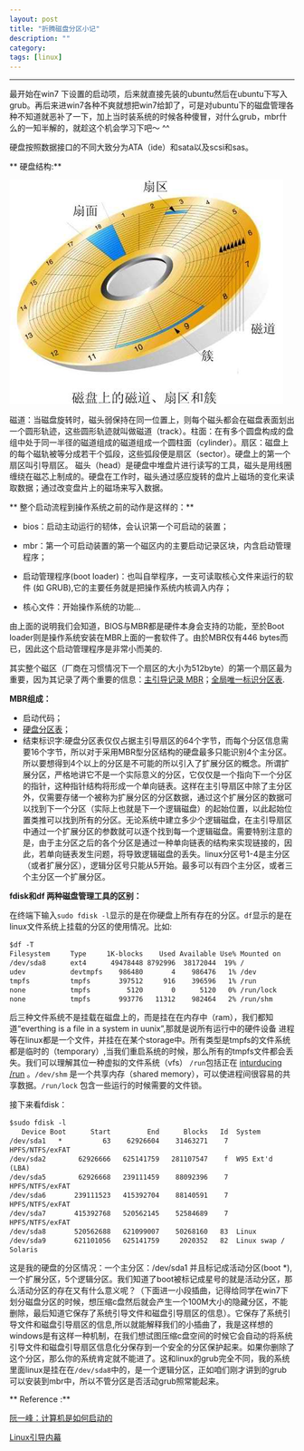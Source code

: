 ```yaml
---
layout: post
title: "折腾磁盘分区小记"
description: ""
category: 
tags: [linux]
---
```


---
最开始在win7 下设置的启动项，后来就直接先装的ubuntu然后在ubuntu下写入grub。再后来进win7各种不爽就想把win7给卸了，可是对ubuntu下的磁盘管理各种不知道就恶补了一下，加上当时装系统的时候各种傻冒，对什么grub，mbr什么的一知半解的，就趁这个机会学习下吧～ ^^

硬盘按照数据接口的不同大致分为ATA（ide）和sata以及scsi和sas。
<!--more-->
** 硬盘结构:**

  <img src="/images/yingpan.jpg"/>


磁道：当磁盘旋转时，磁头弱保持在同一位置上，则每个磁头都会在磁盘表面划出一个圆形轨迹，这些圆形轨迹就叫做磁道（track）。柱面：在有多个圆盘构成的盘组中处于同一半径的磁道组成的磁道组成一个圆柱面（cylinder）。扇区：磁盘上的每个磁轨被等分成若干个弧段，这些弧段便是扇区（sector）。硬盘上的第一个扇区叫引导扇区。
磁头（head）是硬盘中堆盘片进行读写的工具，磁头是用线圈缠绕在磁芯上制成的。硬盘在工作时，磁头通过感应旋转的盘片上磁场的变化来读取数据；通过改变盘片上的磁场来写入数据。
  
** 整个启动流程到操作系统之前的动作是这样的：**

* bios：启动主动运行的韧体，会认识第一个可启动的装置；

* mbr：第一个可启动装置的第一个磁区内的主要启动记录区块，内含启动管理程序；

* 启动管理程序(boot loader)：也叫自举程序，一支可读取核心文件来运行的软件 (如 GRUB),它的主要任务就是把操作系统内核调入内存；

* 核心文件：开始操作系统的功能...

由上面的说明我们会知道，BIOS与MBR都是硬件本身会支持的功能，至於Boot loader则是操作系统安装在MBR上面的一套软件了。由於MBR仅有446 bytes而已，因此这个启动管理程序是非常小而美的.

其实整个磁区（厂商在习惯情况下一个扇区的大小为512byte）的第一个扇区最为重要，因为其记录了两个重要的信息：[主引导记录 MBR](http://zh.wikipedia.org/wiki/%E4%B8%BB%E5%BC%95%E5%AF%BC%E8%AE%B0%E5%BD%95)；[全局唯一标识分区表](http://zh.wikipedia.org/zh-cn/GUID%E7%A3%81%E7%A2%9F%E5%88%86%E5%89%B2%E8%A1%A8).
  
**MBR组成：**

* 启动代码；
* [硬盘分区表](http://thestarman.pcministry.com/asm/mbr/PartTables.htm)；
* 结束标识字:硬盘分区表仅仅占据主引导扇区的64个字节，而每个分区信息需要16个字节，所以对于采用MBR型分区结构的硬盘最多只能识别4个主分区。所以要想得到4个以上的分区是不可能的所以引入了扩展分区的概念。所谓扩展分区，严格地讲它不是一个实际意义的分区，它仅仅是一个指向下一个分区的指针，这种指针结构将形成一个单向链表。这样在主引导扇区中除了主分区外，仅需要存储一个被称为扩展分区的分区数据，通过这个扩展分区的数据可以找到下一个分区（实际上也就是下一个逻辑磁盘）的起始位置，以此起始位置类推可以找到所有的分区。无论系统中建立多少个逻辑磁盘，在主引导扇区中通过一个扩展分区的参数就可以逐个找到每一个逻辑磁盘。需要特别注意的是，由于主分区之后的各个分区是通过一种单向链表的结构来实现链接的，因此，若单向链表发生问题，将导致逻辑磁盘的丢失。linux分区号1-4是主分区（或者扩展分区），逻辑分区号只能从5开始。最多可以有四个主分区，或者三个主分区一个扩展分区。

**fdisk和df 两种磁盘管理工具的区别：**

在终端下输入`sudo fdisk -l`显示的是在你硬盘上所有存在的分区。`df`显示的是在linux文件系统上挂载的分区的使用情况。比如:

    $df -T
    Filesystem     Type     1K-blocks    Used Available Use% Mounted on
    /dev/sda8      ext4      49478448 8792996  38172044  19% /
    udev           devtmpfs    986480       4    986476   1% /dev
    tmpfs          tmpfs       397512     916    396596   1% /run
    none           tmpfs         5120       0      5120   0% /run/lock
    none           tmpfs       993776   11312    982464   2% /run/shm
      

后三种文件系统不是挂载在磁盘上的，而是挂在在内存中（ram），我们都知道“everthing is a file in a system in uunix”,那就是说所有运行中的硬件设备 进程等在linux都是一个文件，并挂在在某个storage中。所有类型是tmpfs的文件系统都是临时的（temporary）,当我们重启系统的时候，那么所有的tmpfs文件都会丢失。我们可以理解其位一种虚拟的文件系统（vfs）
`/run`包括正在 [inturducing /run](http://lwn.net/Articles/436012/) 。`/dev/shm` 是一个共享内存（shared memory），可以使进程间很容易的共享数据。`/run/lock` 包含一些运行的时候需要的文件锁。

接下来看fdisk：

    $sudo fdisk -l
       Device Boot      Start         End      Blocks   Id  System
    /dev/sda1   *          63    62926604    31463271    7  HPFS/NTFS/exFAT
    /dev/sda2        62926666   625141759   281107547    f  W95 Ext'd (LBA)
    /dev/sda5        62926668   239111459    88092396    7  HPFS/NTFS/exFAT
    /dev/sda6       239111523   415392704    88140591    7  HPFS/NTFS/exFAT
    /dev/sda7       415392768   520562145    52584689    7  HPFS/NTFS/exFAT
    /dev/sda8       520562688   621099007    50268160   83  Linux
    /dev/sda9       621101056   625141759     2020352   82  Linux swap / Solaris
        
这是我的硬盘的分区情况：一个主分区：/dev/sda1 并且标记成活动分区(boot *),一个扩展分区，5个逻辑分区。我们知道了boot被标记成星号的就是活动分区，那么活动分区的存在又有什么意义呢？（下面进一小段插曲，记得给同学在win7下划分磁盘分区的时候，想压缩c盘然后就会产生一个100M大小的隐藏分区，不能删除，最后知道它保存了系统引导文件和磁盘引导扇区的信息）。它保存了系统引导文件和磁盘引导扇区的信息,所以就能解释我们的小插曲了，我是这样想的windows是有这样一种机制，在我们想试图压缩c盘空间的时候它会自动的将系统引导文件和磁盘引导扇区信息化分保存到一个安全的分区保护起来。如果你删除了这个分区，那么你的系统肯定就不能进了。这和linux的grub完全不同，我的系统里面linux是挂在在`/dev/sda8`中的，是一个逻辑分区，正如咱们刚才讲到的grub可以安装到mbr中，所以不管分区是否活动grub照常能起来。

** Reference :**

[阮一峰：计算机是如何启动的](http://www.ruanyifeng.com/blog/2013/02/booting.html)

[Linux引导内幕](http://www.ibm.com/developerworks/cn/linux/l-linuxboot/index.html)

<!--有空看下这个再http://vbird.dic.ksu.edu.tw/linux_basic/0510osloader_3.php  
translate http://www.thegeekstuff.com/2010/09/linux-fdisk/ fdisk硬盘分区什么的  自己整下自己的pc  编译计算机内核 记下过程  makefile什么的-->

